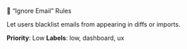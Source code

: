 🧼 “Ignore Email” Rules

Let users blacklist emails from appearing in diffs or imports.

**Priority**: Low
**Labels**: low, dashboard, ux
